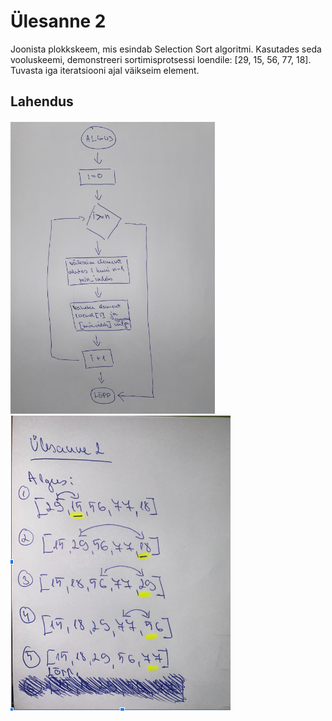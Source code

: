 # Ülesanne 2

Joonista plokkskeem, mis esindab Selection Sort algoritmi. Kasutades seda vooluskeemi, demonstreeri sortimisprotsessi loendile: [29, 15, 56, 77, 18]. Tuvasta iga iteratsiooni ajal väikseim element. 

## Lahendus

<img src = "ulesanne_2_1.PNG" />
<img src = "ulesanne_2_2.PNG" />

